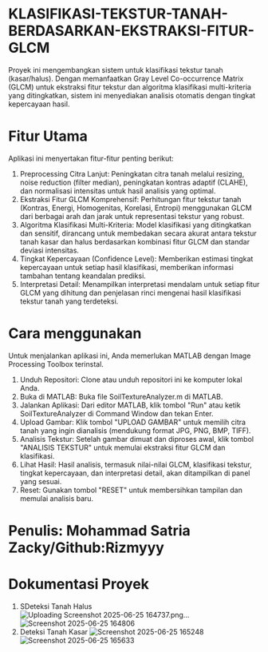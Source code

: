 # KLASIFIKASI-TEKSTUR-TANAH-BERDASARKAN-EKSTRAKSI-FITUR-GLCM
Proyek ini mengembangkan sistem untuk klasifikasi tekstur tanah (kasar/halus). Dengan memanfaatkan Gray Level Co-occurrence Matrix (GLCM) untuk ekstraksi fitur tekstur dan algoritma klasifikasi multi-kriteria yang ditingkatkan, sistem ini menyediakan analisis otomatis dengan tingkat kepercayaan hasil.
# Fitur Utama
Aplikasi ini menyertakan fitur-fitur penting berikut:
1. Preprocessing Citra Lanjut: Peningkatan citra tanah melalui resizing, noise reduction (filter median), peningkatan kontras adaptif (CLAHE), dan normalisasi intensitas untuk hasil analisis yang optimal.
2. Ekstraksi Fitur GLCM Komprehensif: Perhitungan fitur tekstur tanah (Kontras, Energi, Homogenitas, Korelasi, Entropi) menggunakan GLCM dari berbagai arah dan jarak untuk representasi tekstur yang robust.
3. Algoritma Klasifikasi Multi-Kriteria: Model klasifikasi yang ditingkatkan dan sensitif, dirancang untuk membedakan secara akurat antara tekstur tanah kasar dan halus berdasarkan kombinasi fitur GLCM dan standar deviasi intensitas.
4. Tingkat Kepercayaan (Confidence Level): Memberikan estimasi tingkat kepercayaan untuk setiap hasil klasifikasi, memberikan informasi tambahan tentang keandalan prediksi.
5. Interpretasi Detail: Menampilkan interpretasi mendalam untuk setiap fitur GLCM yang dihitung dan penjelasan rinci mengenai hasil klasifikasi tekstur tanah yang terdeteksi.
# Cara menggunakan
Untuk menjalankan aplikasi ini, Anda memerlukan MATLAB dengan Image Processing Toolbox terinstal.
1. Unduh Repositori: Clone atau unduh repositori ini ke komputer lokal Anda.
2. Buka di MATLAB: Buka file SoilTextureAnalyzer.m di MATLAB.
3. Jalankan Aplikasi: Dari editor MATLAB, klik tombol "Run" atau ketik SoilTextureAnalyzer di Command Window dan tekan Enter.
4. Upload Gambar: Klik tombol "UPLOAD GAMBAR" untuk memilih citra tanah yang ingin dianalisis (mendukung format JPG, PNG, BMP, TIFF).
5. Analisis Tekstur: Setelah gambar dimuat dan diproses awal, klik tombol "ANALISIS TEKSTUR" untuk memulai ekstraksi fitur GLCM dan klasifikasi.
6. Lihat Hasil: Hasil analisis, termasuk nilai-nilai GLCM, klasifikasi tekstur, tingkat kepercayaan, dan interpretasi detail, akan ditampilkan di panel yang sesuai.
7. Reset: Gunakan tombol "RESET" untuk membersihkan tampilan dan memulai analisis baru.

# Penulis: Mohammad Satria Zacky/Github:Rizmyyy
# Dokumentasi Proyek
1. SDeteksi Tanah Halus
![Uploading Screenshot 2025-06-25 164737.png…]()
![Screenshot 2025-06-25 164806](https://github.com/user-attachments/assets/3dc0c39e-622d-41e5-9fa6-aa7c99e83323)
2. Deteksi Tanah Kasar
![Screenshot 2025-06-25 165248](https://github.com/user-attachments/assets/d70dae5c-a57e-4c50-ac56-bf39dd688a38)
![Screenshot 2025-06-25 165633](https://github.com/user-attachments/assets/c730c958-7dbe-4c41-a148-afe81c1ed0cf)

